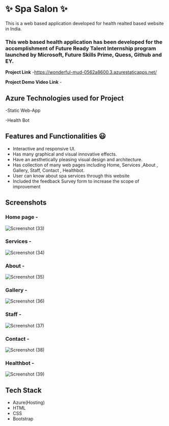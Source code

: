 
# ✨ Spa Salon ✨

This is a web based application developed for health realted based website in India.

### This web based health application has been developed for the accomplishment of Future Ready Talent Internship program launched by Microsoft, Future Skills Prime, Quess, Github and EY.


**Project Link** -https://wonderful-mud-0562a8600.3.azurestaticapps.net/


**Project Demo Video Link** -  

## Azure Technologies used for Project

-Static Web-App

-Health Bot

## Features and Functionalities 😃

- Interactive and responsive UI.
- Has many graphical and visual innovative effects.
- Have an aesthetically pleasing visual design and architecture.
- Has collection of many web pages including Home, Services ,About , Gallery, Staff, Contact , Healthbot.
- User can know about spa services through this website
- Included the feedback Survey form to increase the scope of improvement 

## Screenshots 

### Home page -   

![Screenshot (33)](https://github.com/Svardhini/frtproject/assets/107993563/862290d7-6be3-4e4a-9183-284118f75d20)

### Services -

![Screenshot (34)](https://github.com/Svardhini/frtproject/assets/107993563/0968bfcf-8109-4d8e-9aac-55f0787fe3c0)

### About -

![Screenshot (35)](https://github.com/Svardhini/frtproject/assets/107993563/8d2a25d4-0846-49ac-98f2-d9d9e169d926)

### Gallery -

![Screenshot (36)](https://github.com/Svardhini/frtproject/assets/107993563/a4074f00-5bf2-44d1-86b0-85d4425c9a5f)

### Staff -

![Screenshot (37)](https://github.com/Svardhini/frtproject/assets/107993563/1eb15f88-69fc-4113-bf17-d79461523451)

### Contact -

![Screenshot (38)](https://github.com/Svardhini/frtproject/assets/107993563/998bdc07-bcf6-43c5-814c-7dbd70d1eac5)

### Healthbot -
![Screenshot (39)](https://github.com/Svardhini/frtproject/assets/107993563/f029dbe2-98f2-4277-9483-8e347bf3e5f0)

## Tech Stack 

- Azure(Hosting)
- HTML
- CSS
- Bootstrap
